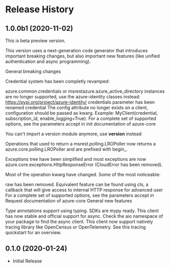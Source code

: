 # Release History

## 1.0.0b1 (2020-11-02)

This is beta preview version.

This version uses a next-generation code generator that introduces important breaking changes, but also important new features (like unified authentication and async programming).

General breaking changes

Credential system has been completly revamped:

azure.common.credentials or msrestazure.azure_active_directory instances are no longer supported, use the azure-identity classes instead: https://pypi.org/project/azure-identity/
credentials parameter has been renamed credential
The config attribute no longer exists on a client, configuration should be passed as kwarg. Example: MyClient(credential, subscription_id, enable_logging=True). For a complete set of supported options, see the parameters accept in init documentation of azure-core

You can't import a version module anymore, use __version__ instead

Operations that used to return a msrest.polling.LROPoller now returns a azure.core.polling.LROPoller and are prefixed with begin_.

Exceptions tree have been simplified and most exceptions are now azure.core.exceptions.HttpResponseError (CloudError has been removed).

Most of the operation kwarg have changed. Some of the most noticeable:

raw has been removed. Equivalent feature can be found using cls, a callback that will give access to internal HTTP response for advanced user
For a complete set of supported options, see the parameters accept in Request documentation of azure-core
General new features

Type annotations support using typing. SDKs are mypy ready.
This client has now stable and official support for async. Check the aio namespace of your package to find the async client.
This client now support natively tracing library like OpenCensus or OpenTelemetry. See this tracing quickstart for an overview.

## 0.1.0 (2020-01-24)

* Initial Release
